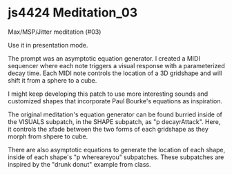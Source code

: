 js4424 Meditation_03
===========

Max/MSP/Jitter meditation (#03)

Use it in presentation mode.

The prompt was an asymptotic equation generator. I created a MIDI sequencer where each note triggers a visual response with a parameterized decay time. Each MIDI note controls the location of a 3D gridshape and will shift it from a sphere to a cube.

I might keep developing this patch to use more interesting sounds and customized shapes that incorporate Paul Bourke's equations as inspiration.

The original meditation's equation generator can be found burried inside of the VISUALS subpatch, in the SHAPE subpatch, as "p decayrAttack". Here, it controls the xfade between the two forms of each gridshape as they morph from shpere to cube.

There are also asymptotic equations to generate the location of each shape, inside of each shape's "p whereareyou" subpatches. These subpatches are inspired by the "drunk donut" example from class.
